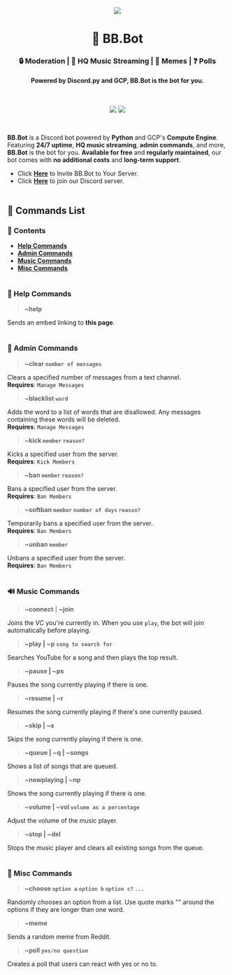<p align="center">
  <img src="https://live.staticflickr.com/65535/51937767187_4b2929a455_c.jpg">
</p>
<h1 align="center">🤖 BB.Bot</h1>
<h3 align="center">🔒 Moderation | 🎵 HQ Music Streaming | 📖 Memes | ❓ Polls</h3>
<h4 align="center">Powered by Discord.py and GCP, BB.Bot is the bot for you.</h4>
<br>

<p align="center">
  <img src="https://img.shields.io/github/v/release/matthewflegg/beepboop?include_prereleases&label=Latest%20Version&style=social">
  <img src="https://img.shields.io/github/v/release/matthewflegg/beepboop?label=Latest%20Stable%20Version&style=social">
</p>
<br>

**BB.Bot** is a Discord bot powered by **Python** and GCP's **Compute Engine**. Featuring **24/7 uptime**, **HQ music streaming**, **admin commands**, and more, **BB.Bot** is the bot for you. **Available for free** and **regularly maintained**, our bot comes with **no additional costs** and **long-term support**.

* Click **[Here](https://discord.com/api/oauth2/authorize?client_id=947593856839458916&permissions=8&scope=bot)** to Invite BB.Bot to Your Server.
* Click **[Here](https://discord.gg/Dacy34eM)** to join our Discord server.
<br><br>

## 📢 **Commands List**

### 🧭 Contents

* **[Help Commands](#-help-commands)**
* **[Admin Commands](#-admin-commands)**
* **[Music Commands](#-music-commands)**
* **[Misc Commands](#-misc-commands)**
<br><br>  

### 🔖 Help Commands

> **~help**

Sends an embed linking to **this page**.
<br><br>             

### 🔑 Admin Commands

> **~clear `number of messages`**

Clears a specified number of messages from a text channel.<br>
**Requires**: `Manage Messages`

> **~blacklist `word`**

Adds the word to a list of words that are disallowed. Any messages containing these words will be deleted.<br>
**Requires**: `Manage Messages`

> **~kick `member` `reason?`**

Kicks a specified user from the server.<br>
**Requires**: `Kick Members`

> **~ban `member` `reason?`**

Bans a specified user from the server.<br>
**Requires**: `Ban Members`

> **~softban `member` `number of days` `reason?`**

Temporarily bans a specified user from the server.<br>
**Requires**: `Ban Members`

> **~unban `member`**

Unbans a specified user from the server.<br>
**Requires**: `Ban Members`
<br><br>        

### 🔊 Music Commands

> **~connect** | **~join**

Joins the VC you're currently in. When you use `play`, the bot will join automatically before playing.

> **~play | ~p `song to search for`**

Searches YouTube for a song and then plays the top result.

> **~pause | ~ps**

Pauses the song currently playing if there is one.

> **~resume | ~r**

Resumes the song currently playing if there's one currently paused.

> **~skip | ~s**

Skips the song currently playing if there is one.

> **~queue | ~q | ~songs**

Shows a list of songs that are queued.

> **~nowplaying | ~np**

Shows the song currently playing if there is one.

> **~volume | ~vol `volume as a percentage`**

Adjust the volume of the music player.

> **~stop | ~del**

Stops the music player and clears all existing songs from the queue.
<br><br>              

### 📒 Misc Commands

> **~choose `option a` `option b` `option c?` `...`**

Randomly chooses an option from a list. Use quote marks "" around the options if they are longer than one word.

> **~meme**

Sends a random meme from Reddit.

> **~poll `yes/no question`**

Creates a poll that users can react with yes or no to. 
